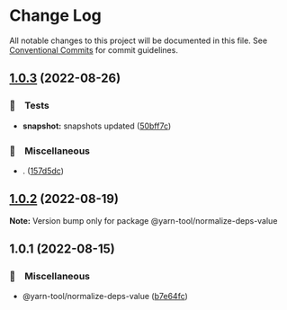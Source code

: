 # Change Log

All notable changes to this project will be documented in this file.
See [Conventional Commits](https://conventionalcommits.org) for commit guidelines.

## [1.0.3](https://github.com/bluelovers/ws-yarn-workspaces/compare/@yarn-tool/normalize-deps-value@1.0.2...@yarn-tool/normalize-deps-value@1.0.3) (2022-08-26)



### 🚨　Tests

* **snapshot:** snapshots updated ([50bff7c](https://github.com/bluelovers/ws-yarn-workspaces/commit/50bff7c13e1b01eb551c9b2252cfe3d971da8db8))


### 🔖　Miscellaneous

* . ([157d5dc](https://github.com/bluelovers/ws-yarn-workspaces/commit/157d5dc8959261d9326f6e633987182898ae9670))



## [1.0.2](https://github.com/bluelovers/ws-yarn-workspaces/compare/@yarn-tool/normalize-deps-value@1.0.1...@yarn-tool/normalize-deps-value@1.0.2) (2022-08-19)

**Note:** Version bump only for package @yarn-tool/normalize-deps-value





## 1.0.1 (2022-08-15)


### 🔖　Miscellaneous

* @yarn-tool/normalize-deps-value ([b7e64fc](https://github.com/bluelovers/ws-yarn-workspaces/commit/b7e64fc829d14688017657797237ebb239556097))
